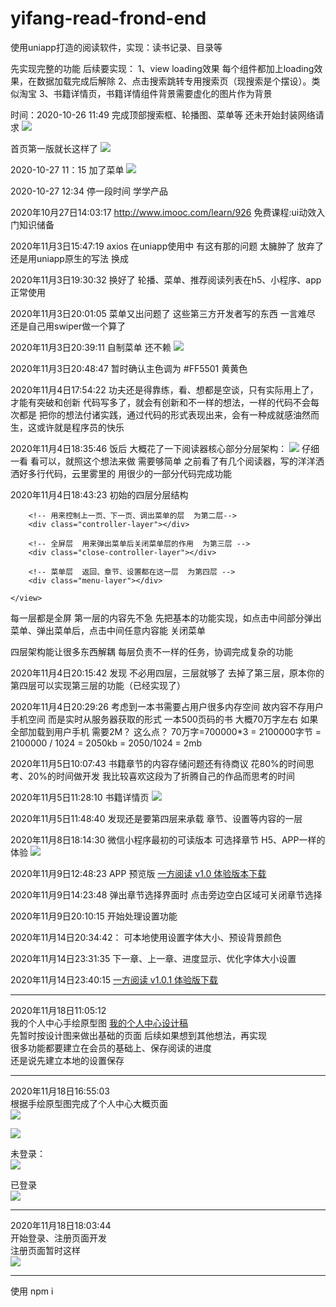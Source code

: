 # yifang-read-frond-end
使用uniapp打造的阅读软件，实现：读书记录、目录等

先实现完整的功能
后续要实现：
1、view loading效果 每个组件都加上loading效果，在数据加载完成后解除
2、点击搜索跳转专用搜索页（现搜索是个摆设）。类似淘宝
3、书籍详情页，书籍详情组件背景需要虚化的图片作为背景

时间：2020-10-26 11:49
完成顶部搜索框、轮播图、菜单等
还未开始封装网络请求
![](http://cdn.fologde.com/%E5%BE%AE%E4%BF%A1%E6%88%AA%E5%9B%BE_20201026114759.png)

首页第一版就长这样了
![](http://cdn.fologde.com/2020-10-26%5B12-53-17%5D1603687997.png)

2020-10-27 11：15
加了菜单
![](http://cdn.fologde.com/2020-10-27%5B11-15-39%5D1603768539.png)

2020-10-27 12:34
停一段时间 学学产品

2020年10月27日14:03:17
http://www.imooc.com/learn/926  免费课程:ui动效入门知识储备

2020年11月3日15:47:19
axios 在uniapp使用中  有这有那的问题 太臃肿了
放弃了  还是用uniapp原生的写法
换成 [](https://www.quanzhan.co/luch-request/guide/3.x/#example)

2020年11月3日19:30:32
换好了  轮播、菜单、推荐阅读列表在h5、小程序、app正常使用

2020年11月3日20:01:05
菜单又出问题了 这些第三方开发者写的东西 一言难尽
还是自己用swiper做一个算了

2020年11月3日20:39:11
自制菜单  还不赖
![](http://cdn.fologde.com/yifangread/2020-11-03%5B20-38-32%5D1604407112.png)

2020年11月3日20:48:47
暂时确认主色调为 #FF5501  黄黄色

2020年11月4日17:54:22
功夫还是得靠练，看、想都是空谈，只有实际用上了，才能有突破和创新
代码写多了，就会有创新和不一样的想法，一样的代码不会每次都是
把你的想法付诸实践，通过代码的形式表现出来，会有一种成就感油然而生，这或许就是程序员的快乐



2020年11月4日18:35:46
饭后  大概花了一下阅读器核心部分分层架构：
![](http://cdn.fologde.com/yifangread/%E5%BE%AE%E4%BF%A1%E5%9B%BE%E7%89%87_20201104183442.jpg)
仔细一看  看可以，就照这个想法来做
需要够简单  之前看了有几个阅读器，写的洋洋洒洒好多行代码，云里雾里的
用很少的一部分代码完成功能

2020年11月4日18:43:23
初始的四层分层结构
<tem plate>
	<view>
		<!-- 阅读器分四层 每层分别是： -->
		<!-- 用以承载书籍章节内容 第一层 -->
		<div class="read-layer"></div>
		
		<!-- 用来控制上一页、下一页、调出菜单的层  为第二层-->
		<div class="controller-layer"></div>
	
		<!-- 全屏层  用来弹出菜单后关闭菜单层的作用  为第三层 -->
		<div class="close-controller-layer"></div>
		
		<!-- 菜单层  返回、章节、设置都在这一层  为第四层 -->
		<div class="menu-layer"></div>
	
	</view>
</template>

每一层都是全屏
第一层的内容先不急  先把基本的功能实现，如点击中间部分弹出菜单、弹出菜单后，点击中间任意内容能
关闭菜单

四层架构能让很多东西解耦
每层负责不一样的任务，协调完成复杂的功能


2020年11月4日20:15:42
发现 不必用四层，三层就够了  去掉了第三层，原本你的第四层可以实现第三层的功能（已经实现了）


2020年11月4日20:29:26
考虑到一本书需要占用户很多内存空间  故内容不存用户手机空间
而是实时从服务器获取的形式
一本500页码的书 大概70万字左右  如果全部加载到用户手机  需要2M？ 这么点？
70万字=700000*3 = 2100000字节 = 2100000 / 1024 = 2050kb = 2050/1024 = 2mb


2020年11月5日10:07:43
书籍章节的内容存储问题还有待商议
花80%的时间思考、20%的时间做开发
我比较喜欢这段为了折腾自己的作品而思考的时间

2020年11月5日11:28:10
书籍详情页
![](http://cdn.fologde.com/yifangread/2020-11-05%5B11-28-29%5D1604546909.png)


2020年11月5日11:48:40
发现还是要第四层来承载 章节、设置等内容的一层


2020年11月8日18:14:30
微信小程序最初的可读版本 可选择章节  H5、APP一样的体验
![](http://cdn.fologde.com/20201108_180847%2000_00_00-00_00_30.gif)


2020年11月9日12:48:23
APP 预览版 [一方阅读 v1.0 体验版本下载](http://cdn.fologde.com//yifangread/__UNI__CF0EF73_1109142529.apk)

2020年11月9日14:23:48
弹出章节选择界面时  点击旁边空白区域可关闭章节选择

2020年11月9日20:10:15
开始处理设置功能

2020年11月14日20:34:42：
可本地使用设置字体大小、预设背景颜色

2020年11月14日23:31:35
下一章、上一章、进度显示、优化字体大小设置

2020年11月14日23:40:15
[一方阅读 v1.0.1 体验版下载](http://cdn.fologde.com/__UNI__CF0EF73_1114233705.apk)

***
2020年11月18日11:05:12   
我的个人中心手绘原型图
[我的个人中心设计稿](https://p-wund.tower.im/p/9ln6)   
先暂时按设计图来做出基础的页面  后续如果想到其他想法，再实现   
很多功能都要建立在会员的基础上、保存阅读的进度   
还是说先建立本地的设置保存
***
2020年11月18日16:55:03   
根据手绘原型图完成了个人中心大概页面   
![](http://cdn.fologde.com//yifangread/2020-11-18%5B16-54-13%5D1605689653.png)
   
![](http://cdn.fologde.com//yifangread/2020-11-18%5B16-59-05%5D1605689945.png)
   
未登录：   
![](http://cdn.fologde.com//yifangread/2020-11-18%5B17-13-45%5D1605690825.png)
   
已登录   
![](http://cdn.fologde.com//yifangread/2020-11-18%5B17-14-00%5D1605690840.png)
***
2020年11月18日18:03:44   
开始登录、注册页面开发   
注册页面暂时这样   
![](http://cdn.fologde.com//yifangread/2020-11-18%5B20-50-59%5D1605703859.png)

***
使用
npm i